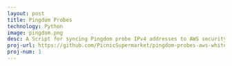 ```yaml
---
layout: post
title: Pingdom Probes
technology: Python
image: pingdom.png
desc: A Script for syncing Pingdom probe IPv4 addresses to AWS security groups.
proj-url: https://github.com/PicnicSupermarket/pingdom-probes-aws-whitelist
proj-num: 1
---
```


